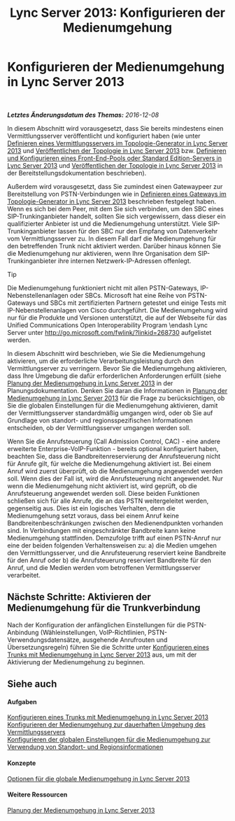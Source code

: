 ﻿---
title: 'Lync Server 2013: Konfigurieren der Medienumgehung'
TOCTitle: Konfigurieren der Medienumgehung
ms:assetid: f50a7a13-c6a0-48f1-bee1-e45fa2b2f9b8
ms:mtpsurl: https://technet.microsoft.com/de-de/library/Gg413028(v=OCS.15)
ms:contentKeyID: 49295912
ms.date: 12/10/2016
mtps_version: v=OCS.15
ms.translationtype: HT
---

# Konfigurieren der Medienumgehung in Lync Server 2013

 

_**Letztes Änderungsdatum des Themas:** 2016-12-08_

In diesem Abschnitt wird vorausgesetzt, dass Sie bereits mindestens einen Vermittlungsserver veröffentlicht und konfiguriert haben (wie unter [Definieren eines Vermittlungsservers im Topologie-Generator in Lync Server 2013](lync-server-2013-define-a-mediation-server-in-topology-builder.md) und [Veröffentlichen der Topologie in Lync Server 2013](lync-server-2013-publish-the-topology.md) bzw. [Definieren und Konfigurieren eines Front-End-Pools oder Standard Edition-Servers in Lync Server 2013](lync-server-2013-define-and-configure-a-front-end-pool-or-standard-edition-server.md) und [Veröffentlichen der Topologie in Lync Server 2013](lync-server-2013-publish-the-topology.md) in der Bereitstellungsdokumentation beschrieben).

Außerdem wird vorausgesetzt, dass Sie zumindest einen Gatewaypeer zur Bereitstellung von PSTN-Verbindungen wie in [Definieren eines Gateways im Topologie-Generator in Lync Server 2013](lync-server-2013-define-a-gateway-in-topology-builder.md) beschrieben festgelegt haben. Wenn es sich bei dem Peer, mit dem Sie sich verbinden, um den SBC eines SIP-Trunkinganbieter handelt, sollten Sie sich vergewissern, dass dieser ein qualifizierter Anbieter ist und die Medienumgehung unterstützt. Viele SIP-Trunkinganbieter lassen für den SBC nur den Empfang von Datenverkehr vom Vermittlungsserver zu. In diesem Fall darf die Medienumgehung für den betreffenden Trunk nicht aktiviert werden. Darüber hinaus können Sie die Medienumgehung nur aktivieren, wenn Ihre Organisation dem SIP-Trunkinganbieter ihre internen Netzwerk-IP-Adressen offenlegt.


> [!TIP]
> Die Medienumgehung funktioniert nicht mit allen PSTN-Gateways, IP-Nebenstellenanlagen oder SBCs. Microsoft hat eine Reihe von PSTN-Gateways und SBCs mit zertifizierten Partnern getestet und einige Tests mit IP-Nebenstellenanlagen von Cisco durchgeführt. Die Medienumgehung wird nur für die Produkte und Versionen unterstützt, die auf der Webseite für das Unified Communications Open Interoperability Program \endash Lync Server unter <A class=uri href="http://go.microsoft.com/fwlink/?linkid=268730">http://go.microsoft.com/fwlink/?linkid=268730</A> aufgelistet werden.



In diesem Abschnitt wird beschrieben, wie Sie die Medienumgehung aktivieren, um die erforderliche Verarbeitungsleistung durch den Vermittlungserver zu verringern. Bevor Sie die Medienumgehung aktivieren, dass Ihre Umgebung die dafür erforderlichen Anforderungen erfüllt (siehe [Planung der Medienumgehung in Lync Server 2013](lync-server-2013-planning-for-media-bypass.md) in der Planungsdokumentation. Denken Sie daran die Informationen in [Planung der Medienumgehung in Lync Server 2013](lync-server-2013-planning-for-media-bypass.md) für die Frage zu berücksichtigen, ob Sie die globalen Einstellungen für die Medienumgehung aktivieren, damit der Vermittlungsserver standardmäßig umgangen wird, oder ob Sie auf Grundlage von standort- und regionsspezifischen Informationen entscheiden, ob der Vermittlungsserver umgangen werden soll.

Wenn Sie die Anrufsteuerung (Call Admission Control, CAC) - eine andere erweiterte Enterprise-VoIP-Funktion - bereits optional konfiguriert haben, beachten Sie, dass die Bandbreitenreservierung der Anrufsteuerung nicht für Anrufe gilt, für welche die Medienumgehung aktiviert ist. Bei einem Anruf wird zuerst überprüft, ob die Medienumgehung angewendet werden soll. Wenn dies der Fall ist, wird die Anrufsteuerung nicht angewendet. Nur wenn die Medienumgehung nicht aktiviert ist, wird geprüft, ob die Anrufsteuerung angewendet werden soll. Diese beiden Funktionen schließen sich für alle Anrufe, die an das PSTN weitergeleitet werden, gegenseitig aus. Dies ist ein logisches Verhalten, denn die Medienumgehung setzt voraus, dass bei einem Anruf keine Bandbreitenbeschränkungen zwischen den Medienendpunkten vorhanden sind. In Verbindungen mit eingeschränkter Bandbreite kann keine Medienumgehung stattfinden. Demzufolge trifft auf einen PSTN-Anruf nur eine der beiden folgenden Verhaltensweisen zu: a) die Medien umgehen den Vermittlungsserver, und die Anrufsteuerung reserviert keine Bandbreite für den Anruf oder b) die Anrufsteuerung reserviert Bandbreite für den Anruf, und die Medien werden vom betroffenen Vermittlungsserver verarbeitet.

## Nächste Schritte: Aktivieren der Medienumgehung für die Trunkverbindung

Nach der Konfiguration der anfänglichen Einstellungen für die PSTN-Anbindung (Wähleinstellungen, VoIP-Richtlinien, PSTN-Verwendungsdatensätze, ausgehende Anrufrouten und Übersetzungsregeln) führen Sie die Schritte unter [Konfigurieren eines Trunks mit Medienumgehung in Lync Server 2013](lync-server-2013-configure-a-trunk-with-media-bypass.md) aus, um mit der Aktivierung der Medienumgehung zu beginnen.

## Siehe auch

#### Aufgaben

[Konfigurieren eines Trunks mit Medienumgehung in Lync Server 2013](lync-server-2013-configure-a-trunk-with-media-bypass.md)  
[Konfigurieren der Medienumgehung zur dauerhaften Umgehung des Vermittlungsservers](lync-server-2013-configure-media-bypass-to-always-bypass-the-mediation-server.md)  
[Konfigurieren der globalen Einstellungen für die Medienumgehung zur Verwendung von Standort- und Regionsinformationen](lync-server-2013-configure-media-bypass-global-settings-to-use-site-and-region-information.md)  

#### Konzepte

[Optionen für die globale Medienumgehung in Lync Server 2013](lync-server-2013-global-media-bypass-options.md)  

#### Weitere Ressourcen

[Planung der Medienumgehung in Lync Server 2013](lync-server-2013-planning-for-media-bypass.md)

